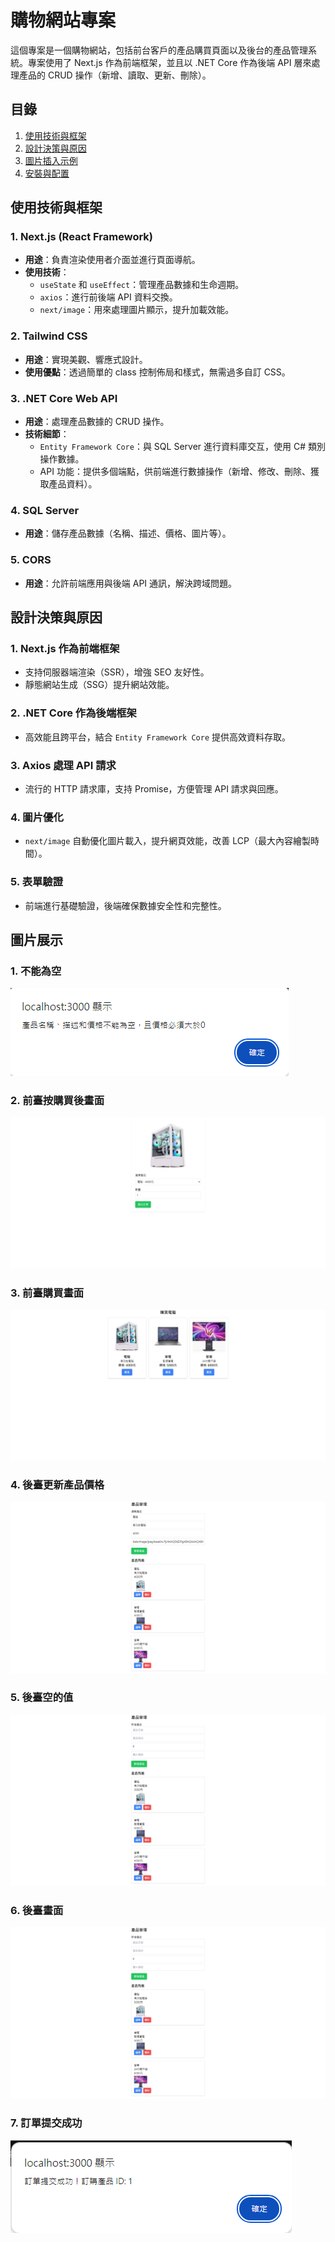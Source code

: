 # 購物網站專案

這個專案是一個購物網站，包括前台客戶的產品購買頁面以及後台的產品管理系統。專案使用了 Next.js 作為前端框架，並且以 .NET Core 作為後端 API 層來處理產品的 CRUD 操作（新增、讀取、更新、刪除）。

## 目錄
1. [使用技術與框架](#使用技術與框架)
2. [設計決策與原因](#設計決策與原因)
3. [圖片插入示例](#圖片插入示例)
4. [安裝與配置](#安裝與配置)

## 使用技術與框架

### 1. Next.js (React Framework)
- **用途**：負責渲染使用者介面並進行頁面導航。
- **使用技術**：
  - `useState` 和 `useEffect`：管理產品數據和生命週期。
  - `axios`：進行前後端 API 資料交換。
  - `next/image`：用來處理圖片顯示，提升加載效能。

### 2. Tailwind CSS
- **用途**：實現美觀、響應式設計。
- **使用優點**：透過簡單的 class 控制佈局和樣式，無需過多自訂 CSS。

### 3. .NET Core Web API
- **用途**：處理產品數據的 CRUD 操作。
- **技術細節**：
  - `Entity Framework Core`：與 SQL Server 進行資料庫交互，使用 C# 類別操作數據。
  - API 功能：提供多個端點，供前端進行數據操作（新增、修改、刪除、獲取產品資料）。

### 4. SQL Server
- **用途**：儲存產品數據（名稱、描述、價格、圖片等）。

### 5. CORS
- **用途**：允許前端應用與後端 API 通訊，解決跨域問題。

## 設計決策與原因

### 1. Next.js 作為前端框架
- 支持伺服器端渲染（SSR），增強 SEO 友好性。
- 靜態網站生成（SSG）提升網站效能。

### 2. .NET Core 作為後端框架
- 高效能且跨平台，結合 `Entity Framework Core` 提供高效資料存取。

### 3. Axios 處理 API 請求
- 流行的 HTTP 請求庫，支持 Promise，方便管理 API 請求與回應。

### 4. 圖片優化
- `next/image` 自動優化圖片載入，提升網頁效能，改善 LCP（最大內容繪製時間）。

### 5. 表單驗證
- 前端進行基礎驗證，後端確保數據安全性和完整性。

## 圖片展示

### 1. 不能為空
![不能為空](https://github.com/lanlan0214/Next.js-.Net-Core/blob/main/buy/app/assets/%E4%B8%8D%E8%83%BD%E7%82%BA%E7%A9%BA.png)

### 2. 前臺按購買後畫面
![前臺按購買後畫面](https://github.com/lanlan0214/Next.js-.Net-Core/blob/main/buy/app/assets/%E5%89%8D%E8%87%BA%E6%8C%89%E8%B3%BC%E8%B2%B7%E5%BE%8C%E7%95%AB%E9%9D%A2.png)

### 3. 前臺購買畫面
![前臺購買畫面](https://github.com/lanlan0214/Next.js-.Net-Core/blob/main/buy/app/assets/%E5%89%8D%E8%87%BA%E8%B3%BC%E8%B2%B7%E7%95%AB%E9%9D%A2.png)

### 4. 後臺更新產品價格
![後臺更新產品價格](https://github.com/lanlan0214/Next.js-.Net-Core/blob/main/buy/app/assets/%E5%BE%8C%E8%87%BA%E6%9B%B4%E6%96%B0%E7%94%A2%E5%93%81%E5%83%B9%E6%A0%BC.png)

### 5. 後臺空的值
![後臺空的值](https://github.com/lanlan0214/Next.js-.Net-Core/blob/main/buy/app/assets/%E5%BE%8C%E8%87%BA%E7%A9%BA%E7%9A%84%E5%80%BC.png)

### 6. 後臺畫面
![後臺畫面](https://github.com/lanlan0214/Next.js-.Net-Core/blob/main/buy/app/assets/%E5%BE%8C%E8%87%BA%E7%95%AB%E9%9D%A2.png)

### 7. 訂單提交成功
![訂單提交成功](https://github.com/lanlan0214/Next.js-.Net-Core/blob/main/buy/app/assets/%E8%A8%82%E5%96%AE%E6%8F%90%E4%BA%A4%E6%88%90%E5%8A%9F.png)
